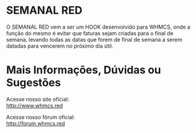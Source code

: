# SEMANAL RED
O SEMANAL RED vem a ser um HOOK desenvolvido para WHMCS, onde a função do mesmo é evitar que faturas sejam criadas para o final de semana, levando todas as datas que forem de final de semana a serem datadas para vencerem no próximo dia útil.
<br/>
# Mais Informações, Dúvidas ou Sugestões
Acesse nosso site oficial: <br/>
http://www.whmcs.red <br/>

Acesse nosso fórum oficial: <br/>
http://forum.whmcs.red <br/>

